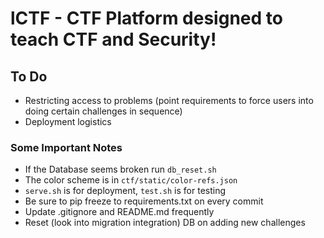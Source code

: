 # lCTF - CTF Platform designed to teach CTF and Security!

## To Do

* Restricting access to problems (point requirements to force users into doing certain challenges in sequence)
* Deployment logistics

### Some Important Notes

* If the Database seems broken run `db_reset.sh`
* The color scheme is in `ctf/static/color-refs.json`
* `serve.sh` is for deployment, `test.sh` is for testing
* Be sure to pip freeze to requirements.txt on every commit
* Update .gitignore and README.md frequently
* Reset (look into migration integration) DB on adding new challenges
